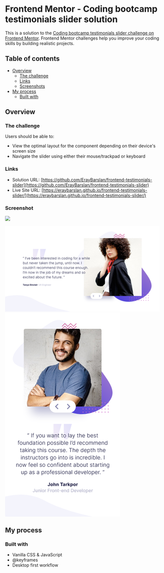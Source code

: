 # Frontend Mentor - Coding bootcamp testimonials slider solution

This is a solution to the [Coding bootcamp testimonials slider challenge on Frontend Mentor](https://www.frontendmentor.io/challenges/coding-bootcamp-testimonials-slider-4FNyLA8JL). Frontend Mentor challenges help you improve your coding skills by building realistic projects. 

## Table of contents

- [Overview](#overview)
  - [The challenge](#the-challenge)
  - [Links](#links)
  - [Screenshots](#screenshots)
- [My process](#my-process)
  - [Built with](#built-with)

## Overview

### The challenge

Users should be able to:

- View the optimal layout for the component depending on their device's screen size
- Navigate the slider using either their mouse/trackpad or keyboard

### Links

- Solution URL: [https://github.com/ErayBarslan/frontend-testimonials-slider](https://github.com/ErayBarslan/frontend-testimonials-slider)
- Live Site URL: [https://eraybarslan.github.io/frontend-testimonials-slider/](https://eraybarslan.github.io/frontend-testimonials-slider/)

### Screenshot

![](./screenshot.jpg)

![desktop_solution](/screenshots/testimonials-slider-desktop.png)
![mobile_solution](/screenshots/testimonials-slider-mobile.png)

## My process

### Built with

- Vanilla CSS & JavaScript
- @keyframes
- Desktop first workflow
